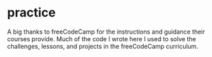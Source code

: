 # practice
A big thanks to freeCodeCamp for the instructions and guidance their courses provide. Much of the code I wrote here I used to solve the challenges, lessons, and projects in the freeCodeCamp curriculum. 
